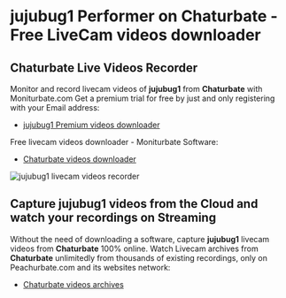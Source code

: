 # jujubug1 Performer on Chaturbate - Free LiveCam videos downloader

## Chaturbate Live Videos Recorder

Monitor and record livecam videos of **jujubug1** from **Chaturbate** with Moniturbate.com
Get a premium trial for free by just and only registering with your Email address:
* [jujubug1 Premium videos downloader](https://moniturbate.com/request-demo-licence-key.html)

Free livecam videos downloader - Moniturbate Software:
* [Chaturbate videos downloader](https://moniturbate.com/moniturbate-download-software.html)

![jujubug1 livecam videos recorder](https://peachurnet.com/templates/moniturbate-software.png)


## Capture jujubug1 videos from the Cloud and watch your recordings on Streaming

Without the need of downloading a software, capture **jujubug1** livecam videos from **Chaturbate** 100% online.
Watch Livecam archives from **Chaturbate** unlimitedly from thousands of existing recordings, only on Peachurbate.com and its websites network:
* [Chaturbate videos archives](https://peachurnet.com/)